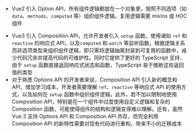 - Vue2 引入 Option API，所有组件逻辑都放在一个对象里，按照不同选项（如 `data`、`methods`、`computed` 等）组织组件逻辑。复用逻辑需要 mixins 或 HOC 组件
* Vue3 引入 Composition API，允许开发者引入 `setup` 函数，使用诸如 `ref` 和 `reactive` 的响应式 API，以及`computed` 和 `watch` 等监听函数，根据逻辑关系而非选项类型来组织组件逻辑，即只需将逻辑抽离封装到可复用的函数中，减少代码冗余并提高代码的可维护性。同时它提供了更好的 TypeScript 支持，由于 `setup` 函数直接返回响应式状态和函数，TypeScript 易于推断这些返回值的类型
* 对于熟悉 Options API 的开发者来说，Composition API 引入新的概念和 API，增加学习成本，开发者需要理解 `ref`、`reactive` 等响应式 API 的使用方式，以及如何在 `setup` 函数中组织组件逻辑。此外，若不加以限制地使用 Composition API，特别是在一个组件中过度使用自定义逻辑和复杂的 Composition 函数，可能使得组件的结构和逻辑变得难以理解。还有，虽然 Vue 3 支持 Options API 和 Composition API 共存，但完全利用 Composition API 的新特性需要对现有代码进行重构，带来不小的迁移成本

